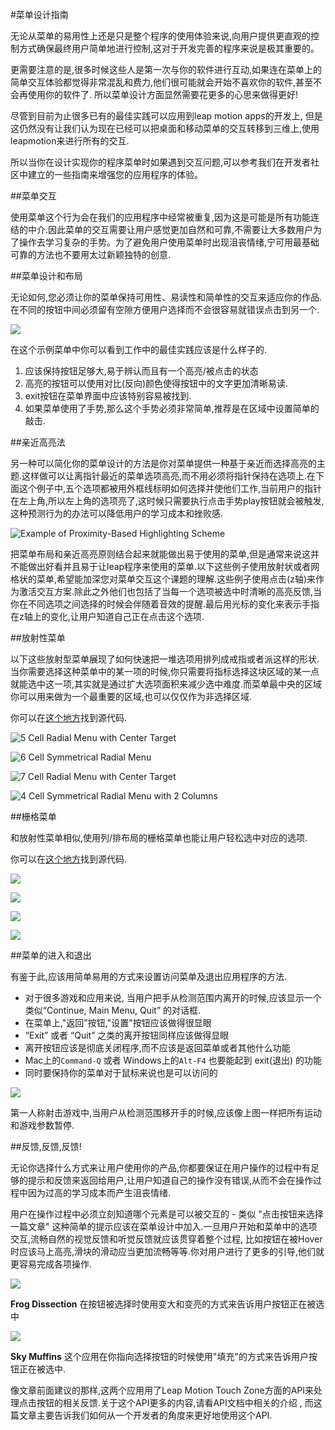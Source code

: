 #菜单设计指南



无论从菜单的易用性上还是只是整个程序的使用体验来说,向用户提供更直观的控制方式确保最终用户简单地进行控制,这对于开发完善的程序来说是极其重要的。

更需要注意的是,很多时候这些人是第一次与你的软件进行互动,如果连在菜单上的简单交互体验都觉得非常混乱和费力,他们很可能就会开始不喜欢你的软件,甚至不会再使用你的软件了.
所以菜单设计方面显然需要花更多的心思来做得更好!

尽管到目前为止很多已有的最佳实践可以应用到leap motion apps的开发上, 但是这仍然没有让我们认为现在已经可以把桌面和移动菜单的交互转移到三维上,使用leapmotion来进行所有的交互.

所以当你在设计实现你的程序菜单时如果遇到交互问题,可以参考我们在开发者社区中建立的一些指南来增强您的应用程序的体验。


##菜单交互


使用菜单这个行为会在我们的应用程序中经常被重复,因为这是可能是所有功能连结的中介.因此菜单的交互需要让用户感觉更加自然和可靠,不需要让大多数用户为了操作去学习复杂的手势。为了避免用户使用菜单时出现沮丧情绪,宁可用最基础可靠的方法也不要用太过新颖独特的创意.


##菜单设计和布局




无论如何,您必须让你的菜单保持可用性、易读性和简单性的交互来适应你的作品.在不同的按钮中间必须留有空隙方便用户选择而不会很容易就错误点击到另一个.

![](https://developer.leapmotion.com/documentation/images/menu_left_align_withInfo.jpg)

在这个示例菜单中你可以看到工作中的最佳实践应该是什么样子的.




1. 应该保持按钮足够大,易于辨认而且有一个高亮/被点击的状态
2. 高亮的按钮可以使用对比(反向)颜色使得按钮中的文字更加清晰易读.
3. exit按钮在菜单界面中应该特别容易被找到.
4. 如果菜单使用了手势,那么这个手势必须非常简单,推荐是在区域中设置简单的敲击.






##亲近高亮法

另一种可以简化你的菜单设计的方法是你对菜单提供一种基于亲近而选择高亮的主题.这样做可以让离指针最近的菜单选项高亮,而不用必须将指针保持在选项上.在下面这个例子中,五个选项都被用外框线标明如何选择并使他们工作,当前用户的指针在左上角,所以左上角的选项亮了,这时候只需要执行点击手势play按钮就会被触发,这种预测行为的办法可以降低用户的学习成本和挫败感.

![Example of Proximity-Based Highlighting Scheme](https://developer.leapmotion.com/documentation/images/Menus_Zones.jpg)

把菜单布局和亲近高亮原则结合起来就能做出易于使用的菜单,但是通常来说这并不能做出好看并且易于让leap程序来使用的菜单.以下这些例子使用放射状或者网格状的菜单,希望能加深您对菜单交互这个课题的理解.这些例子使用点击(z轴)来作为激活交互方案.除此之外他们也包括了当每一个选项被选中时清晰的高亮反馈,当你在不同选项之间选择的时候会伴随着音效的提醒.最后用光标的变化来表示手指在z轴上的变化,让用户知道自己正在点击这个选项.

##放射性菜单

以下这些放射型菜单展现了如何快速把一堆选项用排列成戒指或者派这样的形状.当你需要选择这种菜单中的某一项的时候,你只需要将指标选择这块区域的某一点就能选中这一项,其实就是通过扩大选项面积来减少选中难度.而菜单最中央的区域你可以用来做为一个最重要的区域,也可以仅仅作为非选择区域.

你可以在[这个地方](http://goo.gl/ZKoTp7)找到源代码.

![5 Cell Radial Menu with Center Target	 ](https://developer.leapmotion.com/documentation/images/Radial_002.png)

![6 Cell Symmetrical Radial Menu](https://developer.leapmotion.com/documentation/images/Radial_005.png)

![7 Cell Radial Menu with Center Target	](https://developer.leapmotion.com/documentation/images/Radial_006.png)

![4 Cell Symmetrical Radial Menu with 2 Columns](https://developer.leapmotion.com/documentation/images/Radial_008.png)

 
 

##栅格菜单

和放射性菜单相似,使用列/排布局的栅格菜单也能让用户轻松选中对应的选项.

你可以在[这个地方](http://goo.gl/6seQ29)找到源代码.

![](https://developer.leapmotion.com/documentation/images/Grid001.png)

![](https://developer.leapmotion.com/documentation/images/Grid002.png)

![](https://developer.leapmotion.com/documentation/images/Grid003.png)

![](https://developer.leapmotion.com/documentation/images/Grid005.png)




##菜单的进入和退出

有鉴于此,应该用简单易用的方式来设置访问菜单及退出应用程序的方法.

 + 对于很多游戏和应用来说, 当用户把手从检测范围内离开的时候,应该显示一个类似“Continue, Main Menu, Quit” 的对话框.
 + 在菜单上,"返回"按钮,"设置"按钮应该做得很显眼
 + “Exit” 或者 “Quit” 之类的离开按钮同样应该做得显眼
 + 离开按钮应该是彻底关闭程序,而不应该是返回菜单或者其他什么功能
 + Mac上的`Command-Q` 或者 Windows上的`Alt-F4` 也要能起到 exit(退出) 的功能
 + 同时要保持你的菜单对于鼠标来说也是可以访问的

![](https://developer.leapmotion.com/documentation/images/DeadMotion.jpg)

第一人称射击游戏中,当用户从检测范围移开手的时候,应该像上图一样把所有运动和游戏参数暂停.

##反馈,反馈,反馈!

无论你选择什么方式来让用户使用你的产品,你都要保证在用户操作的过程中有足够的提示和反馈来返回给用户,让用户知道自己的操作没有错误,从而不会在操作过程中因为过高的学习成本而产生沮丧情绪.

用户在操作过程中必须立刻知道哪个元素是可以被交互的 - 类似 "点击按钮来选择一篇文章" 这种简单的提示应该在菜单设计中加入.一旦用户开始和菜单中的选项交互,流畅自然的视觉反馈和听觉反馈就应该贯穿着整个过程, 比如按钮在被Hover时应该马上高亮,滑块的滑动应当更加流畅等等.你对用户进行了更多的引导,他们就更容易完成各项操作.

![](https://developer.leapmotion.com/documentation/images/FrogDissection_lit.jpg)

**Frog Dissection** 在按钮被选择时使用变大和变亮的方式来告诉用户按钮正在被选中

![](https://developer.leapmotion.com/documentation/images/SkyMuffins.jpg)

**Sky Muffins** 这个应用在你指向选择按钮的时候使用"填充"的方式来告诉用户按钮正在被选中.

像文章前面建议的那样,这两个应用用了Leap Motion Touch Zone方面的API来处理点击按钮的相关反馈.关于这个API更多的内容,请看API文档中相关的介绍 , 而这篇文章主要告诉我们如何从一个开发者的角度来更好地使用这个API.